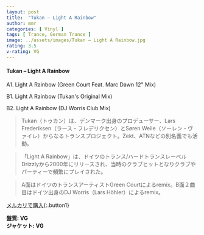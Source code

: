 ```yaml
---
layout: post
title:  "Tukan – Light A Rainbow"
author: mmr
categories: [ Vinyl ]
tags: [ Trance, German Trance ]
image: ../assets/images/Tukan – Light A Rainbow.jpg
rating: 3.5
v-rating: VG
---
```


#### Tukan – Light A Rainbow

A1. Light A Rainbow (Green Court Feat. Marc Dawn 12" Mix)

B1. Light A Rainbow (Tukan's Original Mix)

B2. Light A Rainbow (DJ Worris Club Mix)

> Tukan（トゥカン）は、デンマーク出身のプロデューサー、Lars Frederiksen（ラース・フレデリクセン）とSøren Weile（ソーレン・ヴァイレ）からなるトランスプロジェクト。Zekt、ATNなどの別名義でも活動。

> 「Light A Rainbow」は、ドイツのトランス/ハードトランスレーベルDrizzlyから2000年にリリースされ、当時のクラブヒットとなりクラブやパーティーで頻繁にプレイされた。

> A面はドイツのトランスアーティストGreen Courtによるremix。B面２曲目はドイツ出身のDJ Worris（Lars Höhler）によるremix。

[メルカリで購入](https://jp.mercari.com/item/m77518561932){:.button1}

<div class="mt-4 mb-4 d-flex align-items-center">
<strong class="mr-1">盤質: VG</strong>
</div>
<div class="mt-4 mb-4 d-flex align-items-center">
<strong class="mr-1">ジャケット: VG</strong>
</div>
